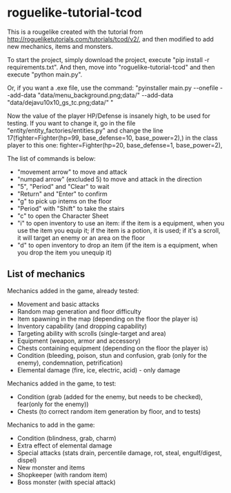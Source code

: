 # roguelike-tutorial-tcod

This is a rougelike created with the tutorial from http://rogueliketutorials.com/tutorials/tcod/v2/, and then modified to add new mechanics, items and monsters.

To start the project, simply download the project, execute "pip install -r requirements.txt".
And then, move into "roguelike-tutorial-tcod" and then execute "python main.py".

Or, if you want a .exe file, use the command: "pyinstaller main.py --onefile --add-data "data/menu_background.png;data/" --add-data "data/dejavu10x10_gs_tc.png;data/" "

Now the value of the player HP/Defense is insanely high, to be used for testing.
If you want to change it, go in the file "entity/entity_factories/entities.py" and change the line 17(fighter=Fighter(hp=99, base_defense=10, base_power=2),) in the class player to this one:
fighter=Fighter(hp=20, base_defense=1, base_power=2),

The list of commands is below:
- "movement arrow" to move and attack
- "numpad arrow" (excluded 5) to move and attack in the direction
- "5", "Period" and "Clear" to wait
- "Return" and "Enter" to confirm
- "g" to pick up intems on the floor
- "Period" with "Shift" to take the stairs
- "c" to open the Character Sheet
- "i" to open inventory to use an item: if the item is a equipment, when you use the item you equip it; if the item is a potion, it is used; if it's a scroll, it will target an enemy or an area on the floor
- "d" to open inventory to drop an item (if the item is a equipment, when you drop the item you unequip it)


## List of mechanics

Mechanics added in the game, already tested:
- Movement and basic attacks
- Random map generation and floor difficulty
- Item spawning in the map (depending on the floor the player is)
- Inventory capability (and dropping capability)
- Targeting ability with scrolls (single-target and area)
- Equipment (weapon, armor and accessory)
- Chests containing equipment (depending on the floor the player is)
- Condition (bleeding, poison, stun and confusion, grab (only for the enemy), condemnation, petrification)
- Elemental damage (fire, ice, electric, acid) - only damage

Mechanics added in the game, to test:
- Condition (grab (added for the enemy, but needs to be checked), fear(only for the enemy))
- Chests (to correct random item generation by floor, and to tests)

Mechanics to add in the game:
- Condition (blindness, grab, charm)
- Extra effect of elemental damage
- Special attacks (stats drain, percentile damage, rot, steal, engulf/digest, dispel)
- New monster and items
- Shopkeeper (with random item)
- Boss monster (with special attack)
